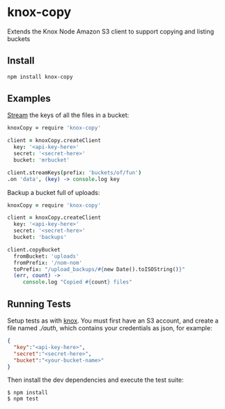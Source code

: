 knox-copy
=========

Extends the Knox Node Amazon S3 client to support copying and listing buckets

## Install

``` sh
npm install knox-copy
```

## Examples

[Stream] the keys of all the files in a bucket:

[Stream]: http://nodejs.org/api/stream.html#stream_readable_stream

``` coffeescript
knoxCopy = require 'knox-copy'

client = knoxCopy.createClient
  key: '<api-key-here>'
  secret: '<secret-here>'
  bucket: 'mrbucket'

client.streamKeys(prefix: 'buckets/of/fun')
.on 'data', (key) -> console.log key
```

Backup a bucket full of uploads:

``` coffeescript
knoxCopy = require 'knox-copy'

client = knoxCopy.createClient
  key: '<api-key-here>'
  secret: '<secret-here>'
  bucket: 'backups'

client.copyBucket
  fromBucket: 'uploads'
  fromPrefix: '/nom-nom'
  toPrefix: "/upload_backups/#{new Date().toISOString()}"
  (err, count) ->
     console.log "Copied #{count} files"
```

## Running Tests

Setup tests as with [knox].  You must first have an S3 account, and create
a file named _./auth_, which contains your credentials as json, for example:

[knox]: https://github.com/LearnBoost/knox#running-tests

```json
{
  "key":"<api-key-here>",
  "secret":"<secret-here>",
  "bucket":"<your-bucket-name>"
}
```

Then install the dev dependencies and execute the test suite:

    $ npm install
    $ npm test

